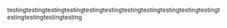 testingtestingtestingtestingtestingtestingtestingtestingtestingtestingtestingtestingtestingtestingtesting